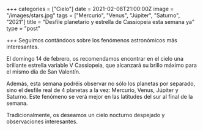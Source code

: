 +++
categories = ["Cielo"]
date = 2021-02-08T21:00:00Z
image = "/images/stars.jpg"
tags = ["Mercurio", "Venus", "Júpiter", "Saturno", "2021"]
title = "Desfile planetario y estrella de Cassiopeia esta semana ya"
type = "post"

+++
Seguimos contándoos sobre los fenómenos astronómicos más interesantes.  
  
El domingo 14 de febrero, os recomendamos encontrar en el cielo una brillante estrella variable V Cassiopeia, que alcanzará su brillo máximo para el mismo día de San Valentín.  
  
Además, esta semana podréis observar no sólo los planetas por separado, sino el desfile real de 4 planetas a la vez: Mercurio, Venus, Júpiter y Saturno. Este fenómeno se verá mejor en las latitudes del sur al final de la semana.  
  
Tradicionalmente, os deseamos un cielo nocturno despejado y observaciones interesantes.